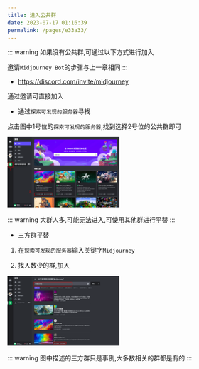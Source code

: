 ```yaml
---
title: 进入公共群
date: 2023-07-17 01:16:39
permalink: /pages/e33a33/
---
```


::: warning 
如果没有公共群,可通过以下方式进行加入

邀请`Midjourney Bot`的步骤与上一章相同
:::



- <a href="https://discord.com/invite/midjourney" target="__blank">https://discord.com/invite/midjourney</a>

通过邀请可直接加入

- 通过`探索可发现的服务器`寻找

点击图中1号位的`探索可发现的服务器`,找到选择2号位的公共群即可

<img decoding="async" src="./assets/15.png" width="50%">



::: warning 
大群人多,可能无法进入,可使用其他群进行平替
:::

- 三方群平替

1. 在`探索可发现的服务器`输入关键字`Midjourney`

2. 找人数少的群,加入

<img decoding="async" src="./assets/16.png" width="50%">

::: warning 
图中描述的三方群只是事例,大多数相关的群都是有的
:::
